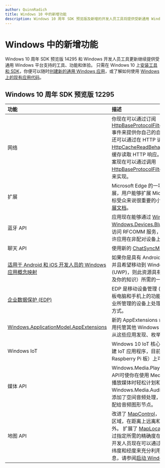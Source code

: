 ```yaml
---
author: QuinnRadich
title: Windows 10 中的新增功能
description: Windows 10 周年 SDK 预览版及新增的开发人员工具将提供受新通用 Windows 平台支持的工具、功能和体验。
---
```


# Windows 中的新增功能

Windows 10 周年 SDK 预览版 14295 和 Windows 开发人员工具更新继续提供受通用 Windows 平台支持的工具、功能和体验。 只需在 Windows 10 上[安装工具和 SDK](https://developer.microsoft.com/en-us/windows/downloads#_blank)，你便可以随时[创建新的通用 Windows 应用](https://msdn.microsoft.com/library/windows/apps/bg124288)，或了解如何使用 [Windows 上的现有应用代码](https://msdn.microsoft.com/library/windows/apps/mt238321)。

## Windows 10 周年 SDK 预览版 12295

功能 | 描述
 :---- | :----
网络 | 你现在可以通过订阅 [HttpBaseProtocolFilter.ServerCustomValidationRequest](https://msdn.microsoft.com/library/windows/apps/windows.web.http.filters.httpbaseprotocolfilter.aspx#_blank) 事件来提供你自己的自定义服务器 SSL/TLS 证书验证。 你还可以通过在 HTTP 请求中指定 [HttpCacheReadBehavior.NoCache](https://msdn.microsoft.com/library/windows/apps/windows.web.http.filters.httpcachereadbehavior.aspx#_blank) 枚举值来完全禁用从缓存读取 HTTP 响应。 清除身份验证凭据以支持“注销”方案现在可以通过调用 [HttpBaseProtocolFilter.ClearAuthenticationCache](https://msdn.microsoft.com/library/windows/apps/windows.web.http.filters.httpbaseprotocolfilter.aspx#_blank) 方法来实现。
扩展 | Microsoft Edge 的一项新功能是可以使用扩展。 借助扩展，用户能够扩展 Microsoft Edge 的功能，从而提供对目标受众来说很重要的小众功能。 有关详细信息，请查看[扩展文档](https://developer.microsoft.com/en-us/microsoft-edge/platform/documentation/extensions/#_blank)。
蓝牙 API | 应用现在能够通过 [Windows.Devices.Bluetooth 和 Windows.Devices.Bluetooth.Rfcomm](https://msdn.microsoft.com/library/windows/apps/windows.devices.bluetooth.aspx#_blank) 在远程蓝牙外设上访问 RFCOMM 服务，而无需事先与外设配对。 新方法允许应用在非配对设备上搜索和访问 RFCOMM 服务。
聊天 API | 使用新的 [ChatSyncManager](https://msdn.microsoft.com/library/windows/apps/mt414181.aspx#_blank) 类，你可以与云同步短信。
[适用于 Android 和 iOS 开发人员的 Windows 应用概念映射](https://msdn.microsoft.com/windows/uwp/porting/android-ios-uwp-map#_blank) | 如果你是具有 Android 或 iOS 技能和/或代码的开发人员，并且希望移动到 Windows 10 和通用 Windows 平台 (UWP)，则此资源具有在三个平台之间映射平台功能（以及你的知识）所需的一切。
[企业数据保护 (EDP)](https://msdn.microsoft.com/windows/uwp/enterprise/edp-hub?branch=build2016#_blank) | EDP 是移动设备管理 (MDM) 的一组桌面、笔记本电脑、平板电脑和手机上的功能。 EDP 使企业可以更好地控制在企业所管理的设备上处理其数据（企业文件和数据 blob）的方式。
[Windows.ApplicationModel.AppExtensions](https://msdn.microsoft.com/library/windows/apps/windows.applicationmodel.appextensions.aspx#_blank) | 新的 AppExtensions 命名空间允许 Windows 应用商店应用托管其他 Windows 应用商店应用提供的内容。 你可以从这些应用发现、枚举和访问只读内容。
Windows IoT | Windows 10 IoT 核心版使你能够在熟悉的 Windows 中创建 IoT 应用程序，目前在 Raspberry Pi 3（最新的 Raspberry Pi 板）上可用。
媒体 API | Windows.Media.Playback 命名空间中的新 MediaBreak API可使你在使用 MediaSource 和 MediaPlaybackItem 播放媒体时轻松计划和管理媒体中断。 Windows.Media.Audio 命名空间中的新 AudioGraph API 添加了空间音频处理，可使你将 3D 定位发射器和侦听器分配给音频图形节点。
地图 API | 改进了 [MapControl](https://msdn.microsoft.com/library/windows/apps/windows.ui.xaml.controls.maps.mapcontrol.aspx#_blank)，以允许开发人员获取相机附近的可见区域，在距离上远离和在高坡度视图中接近地平线的区域除外。 扩展了 [MapLocationFinder](https://msdn.microsoft.com/library/windows/apps/windows.services.maps.maplocationfinder.aspx#_blank) 类，从而允许开发人员通过指定所需的精确度在进行反向地理编码时优化网络通信。 开发人员现在可以通过使用 [LaunchUriAsync](https://msdn.microsoft.com/library/windows/apps/hh701480.aspx#_blank) 方法和指定纬度和经度来充分利用下载离线地图的好处。 有关详细信息，请参阅[启动 Windows 地图应用](https://msdn.microsoft.com/windows/uwp/launch-resume/launch-maps-app#_blank)。


<!--HONumber=Jun16_HO3-->


